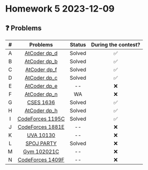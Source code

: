 # Homework 5 2023-12-09

## ❓ Problems
| # | Problems                                                             | Status | During the contest? |
|:-:|:--------------------------------------------------------------------:|:------:|:-------------------:|
| A |[AtCoder dp_d](https://vjudge.net/problem/AtCoder-dp_d/origin)        | Solved | ✅ |
| B |[AtCoder dp_b](https://vjudge.net/problem/AtCoder-dp_b/origin)        | Solved | ✅ |
| C |[AtCoder dp_f](https://vjudge.net/problem/AtCoder-dp_f/origin)        | Solved | ✅ |
| D |[AtCoder dp_c](https://vjudge.net/problem/AtCoder-dp_c/origin)        | Solved | ✅ |
| E |[AtCoder dp_e](https://vjudge.net/problem/AtCoder-dp_e/origin)        |   --   | ❌ |
| F |[AtCoder dp_n](https://vjudge.net/problem/AtCoder-dp_n/origin)        |   WA   | ❌ |
| G |[CSES 1636](https://vjudge.net/problem/CSES-1636/origin)              | Solved | ✅ |
| H |[AtCoder dp_h](https://vjudge.net/problem/AtCoder-dp_h/origin)        | Solved | ✅ |
| I |[CodeForces 1195C](https://vjudge.net/problem/CodeForces-1195C/origin)| Solved | ✅ |
| J |[CodeForces 1881E](https://vjudge.net/problem/CodeForces-1881E/origin)|   --   | ❌ |
| K |[UVA 10130](https://vjudge.net/problem/UVA-10130/origin)              |   --   | ❌ |
| L |[SPOJ PARTY](https://vjudge.net/problem/SPOJ-PARTY/origin)            | Solved | ❌ |
| M |[Gym 102021C](https://vjudge.net/problem/Gym-102021C/origin)          |   --   | ❌ |
| N |[CodeForces 1409F](https://vjudge.net/problem/CodeForces-1409F/origin)|   --   | ❌ |
